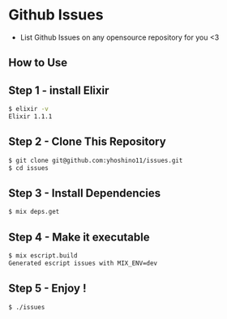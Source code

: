 # Github Issues
- List Github Issues on any opensource repository for you <3

## How to Use

## Step 1 - install Elixir
```sh
$ elixir -v
Elixir 1.1.1
```

## Step 2 - Clone This Repository
```sh
$ git clone git@github.com:yhoshino11/issues.git
$ cd issues
```

## Step 3 - Install Dependencies
```sh
$ mix deps.get
```

## Step 4 - Make it executable
```sh
$ mix escript.build
Generated escript issues with MIX_ENV=dev
```

## Step 5 - Enjoy !
```sh
$ ./issues
```
